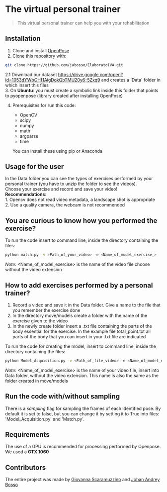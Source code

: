 # The virtual personal trainer
>This virtual personal trainer can help you with your rehabilitation 

## Installation

1. Clone and install [OpenPose](https://github.com/CMU-Perceptual-Computing-Lab/openpose)<br>
2. Clone this repository with:
```sh
git clone https://github.com/jabosso/ElaboratoIVA.git 
```
2.1 Download our dataset https://drive.google.com/open?id=1053dYWbOHf1AigDokQbTMU20y6-5Zxq9 and creates a 'Data' folder in which insert this files <br>
3. On **Ubuntu**: you must create a symbolic link inside this folder that points to pyopenpose (library  created after installing OpenPose)

4. Prerequisites for run this code:
    * OpenCV  
    * scipy   
    * numpy 
    * math 
    * argparse 
    * time
  
   You can install these using pip or Anaconda

## Usage for the user
In the Data folder you can see the types of exercises performed by your personal trainer (you have to unzip the folder to see the videos).<br>
Choose your exercise and record and save your video!<br>
**Recommendations**:<br> 
         1. Opencv does not read video metadata, a landscape shot is appropriate<br>
         2. Use a quality camera, the webcam is not recommended
    
## You are curious to know how you performed the exercise?
To run the code insert to command line, inside the directory containing the files:
```sh
python match.py -v >Path_of_your_video> -e <Name_of_model_exercise_>
```
*Note*: <Name_of_model_exercise> is the name of the video file choose without the video extension

## How to add exercises performed by a personal trainer?
1. Record a video and save it in the Data folder. Give a name to the file that you remember the exercise done<br>
2. In the directory move/models create a folder with the name of the exercise given to the video<br>
3. In the newly create folder insert a .txt file containing the parts of the body essential for the exercise. In the example file total_point.txt all parts of the body that you can insert in your .txt file are indicated<br>

To run the code for creating the model, insert to command line, inside the directory containing the files:
```sh
python Model_Acquisition.py -v <Path_of_file_video> -e <Name_of_model_exercise>
```
*Note*: <Name_of_model_exercise> is the name of your video file, insert into Data folder, without the video extension. This name is also the same as the folder created in move/models

## Run the code with/without sampling 
There is a _sampling_ flag for sampling the frames of each identified pose. By default it is set to false, but you can change it by setting it to True into files: 'Model_Acquisition.py' and 'Match.py'.

## Requirements
The use of a GPU is recommended for processing performed by Openpose. We used a **GTX 1060**

## Contributors

The entire project was made by [Giovanna Scaramuzzino](https://github.com/ScaramuzzinoGiovanna) and [Johan Andrey Bosso](https://github.com/jabosso)

